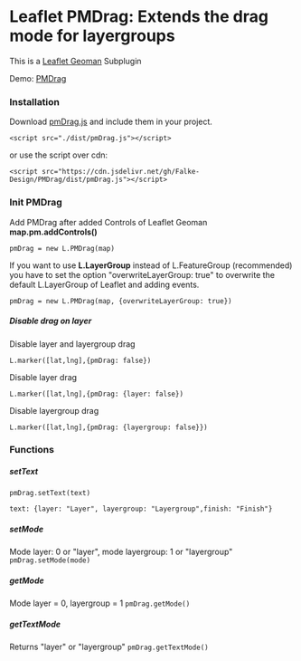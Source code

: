 # Leaflet PMDrag: Extends the drag mode for layergroups
This is a [Leaflet Geoman](https://github.com/geoman-io/leaflet-geoman) Subplugin 

Demo: [PMDrag](https://falke-design.github.io/PMDrag/)

### Installation
Download [pmDrag.js](https://raw.githubusercontent.com/Falke-Design/PMDrag/master/dist/pmDrag.js) and include them in your project.

`<script src="./dist/pmDrag.js"></script>`

or use the script over cdn:

`<script src="https://cdn.jsdelivr.net/gh/Falke-Design/PMDrag/dist/pmDrag.js"></script>`

### Init PMDrag
Add PMDrag after added Controls of Leaflet Geoman **map.pm.addControls()**

`pmDrag = new L.PMDrag(map)`

If you want to use **L.LayerGroup** instead of L.FeatureGroup (recommended) you have to set the option "overwriteLayerGroup: true" to overwrite the default L.LayerGroup of Leaflet and adding events.

`pmDrag = new L.PMDrag(map, {overwriteLayerGroup: true})`

##### Disable drag on layer
Disable layer and layergroup drag

`L.marker([lat,lng],{pmDrag: false})`

Disable layer drag

`L.marker([lat,lng],{pmDrag: {layer: false})`

Disable layergroup drag

`L.marker([lat,lng],{pmDrag: {layergroup: false}})`

### Functions

##### setText
`pmDrag.setText(text)`
```
text: {layer: "Layer", layergroup: "Layergroup",finish: "Finish"}
```

##### setMode
Mode layer: 0 or "layer", mode layergroup: 1 or "layergroup"
`pmDrag.setMode(mode)`

##### getMode
Mode layer = 0, layergroup = 1
`pmDrag.getMode()`

##### getTextMode
Returns "layer" or "layergroup"
`pmDrag.getTextMode()`

